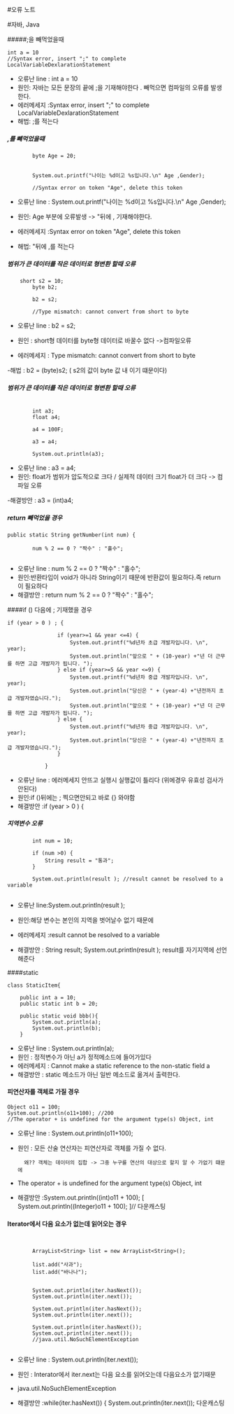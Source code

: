 #오류 노트

#자바, Java




#####;을 빼먹었을때

```
int a = 10
//Syntax error, insert ";" to complete LocalVariableDexlarationStatement
```


- 오류난 line : int a = 10
- 원인: 자바는 모든 문장의 끝에 ;을 기재해야한다 . 빼먹으면 컴파일의 오류를 발생한다.
- 에러메세지 :Syntax error, insert ";" to complete LocalVariableDexlarationStatement
- 해법: ;를 적는다








##### ,를 뺴먹었을떄 

```
		byte Age = 20;
		

		System.out.printf("나이는 %d이고 %s입니다.\n" Age ,Gender);
		
		//Syntax error on token "Age", delete this token
```

- 오류난 line : 	System.out.printf("나이는 %d이고 %s입니다.\n" Age ,Gender);

- 원인: Age 부분에 오류발생 -> "뒤에 , 기재해야한다.
- 에러메세지 :Syntax error on token "Age", delete this token
- 해법: "뒤에 ,를 적는다






##### 범위가 큰 데이터를 작은 데이터로 형변환 할때 오류

```
	short s2 = 10;
		byte b2;
		
		b2 = s2;
		
		//Type mismatch: cannot convert from short to byte
```

- 오류난 line : 	b2 = s2; 
		
- 원인 : short형 데이터를 byte형 데이터로 바꿀수 없다 ->컴파일오류

- 에러메세지 : Type mismatch: cannot convert from short to byte

-해법 :   b2 = (byte)s2; ( s2의 값이 byte 값 내 이기 떄문이다)
          






##### 범위가 큰 데이터를 작은 데이터로 형변환 할때 오류


```

		int a3;
		float a4;
		
		a4 = 100F;
		
		a3 = a4;
		
		System.out.println(a3);
```

	
- 오류난 line : a3 = a4;
- 원인: float가 범위가 압도적으로 크다 / 실제적 데이터 크기 float가 더 크다  -> 컴파일 오류

-해결방안 : a3 = (int)a4;



##### return 빼먹었을 경우

```
public static String getNumber(int num) {
		
		num % 2 == 0 ? "짝수" : "홀수";
		
```
- 오류난 line : 	num % 2 == 0 ? "짝수" : "홀수";
- 원인:반환타입이 void가 아니라 String이기 때문에 반환값이 필요하다.즉 return 이 필요하다
- 해결방안 : return 	num % 2 == 0 ? "짝수" : "홀수";


####if () 다음에 ; 기재했을 경우

```
if (year > 0 ) ; {
				
				if (year>=1 && year <=4) {
					System.out.printf("%d년차 초급 개발자입니다. \n", year);
					System.out.println("앞으로 " + (10-year) +"년 더 근무를 하면 고급 개발자가 됩니다. ");
				} else if (year>=5 && year <=9) {
					System.out.printf("%d년차 중급 개발자입니다. \n", year);
					System.out.println("당신은 " + (year-4) +"년전까지 초급 개발자였습니다.");
					System.out.println("앞으로 " + (10-year) +"년 더 근무를 하면 고급 개발자가 됩니다. ");
				} else {
					System.out.printf("%d년차 중급 개발자입니다. \n", year);
					System.out.println("당신은 " + (year-4) +"년전까지 초급 개발자였습니다.");
				}

			}
```

- 오류난 line : 에러메세지 안뜨고 실행시 실행값이 틀리다 (위에경우 유효성 검사가 안된다)
- 원인:if ()뒤에는 ; 찍으면안되고 바로 {} 와야함
- 해결방안 :if (year > 0 )  {
		

		
##### 지역변수 오류 
```
		int num = 10;
		
		if (num >0) {
			String result = "통과";
		}
		
		System.out.println(result ); //result cannot be resolved to a variable
		
```
- 오류난 line:System.out.println(result );
- 원인:해당 변수는 본인의 지역을 벗어날수 없기 때문에 

- 에러메세지 :result cannot be resolved to a variable
- 해결방안 : String result;
			System.out.println(result );
			result를 자기지역에 선언해준다
		

####static
```
class StaticItem{

	public int a = 10;
	public static int b = 20;
	
	public static void bbb(){
		System.out.println(a);
		System.out.println(b);
	}
```
- 오류난 line : System.out.println(a);
- 원인 : 정적변수가 아닌 a가 정적메소드에 들어가있다 
- 에러메세지 : Cannot make a static reference to the non-static field a
- 해결방안 : static 메소드가 아닌 일반 메소드로 옮겨서 출력한다.




#### 피연산자를 객체로 가질 경우 

```
Object o11 = 100;
System.out.println(o11+100); //200 
//The operator + is undefined for the argument type(s) Object, int
```
- 오류난 line : System.out.println(o11+100);
- 원인 : 모든 산술 연산자는 피연산자로 객체를 가질 수 없다.
  		
  		왜?? 객체는 데이터의 집합 -> 그중 누구를 연산의 대상으로 할지 알 수 가없기 떄문에

- The operator + is undefined for the argument type(s) Object, int

- 해결방안 :System.out.println((int)o11 + 100); 
		[ System.out.println((Integer)o11 + 100); ]// 다운캐스팅
		
####  Iterator에서 다음 요소가 없는데 읽어오는 경우 	
 
```		

		
		ArrayList<String> list = new ArrayList<String>();
		
		list.add("사과");
		list.add("바나나");
		
		
		System.out.println(iter.hasNext());
		System.out.println(iter.next());
	
		System.out.println(iter.hasNext());
		System.out.println(iter.next());
	
		System.out.println(iter.hasNext()); 
		System.out.println(iter.next());    
		//java.util.NoSuchElementException  
		
```
		
		
- 오류난 line : 	System.out.println(iter.next()); 
- 원인 : Interator에서 iter.next는 다음 요소를 읽어오는데 다음요소가 없기때문

- java.util.NoSuchElementException

- 해결방안 :while(iter.hasNext()) {
			System.out.println(iter.next()); 다운캐스팅